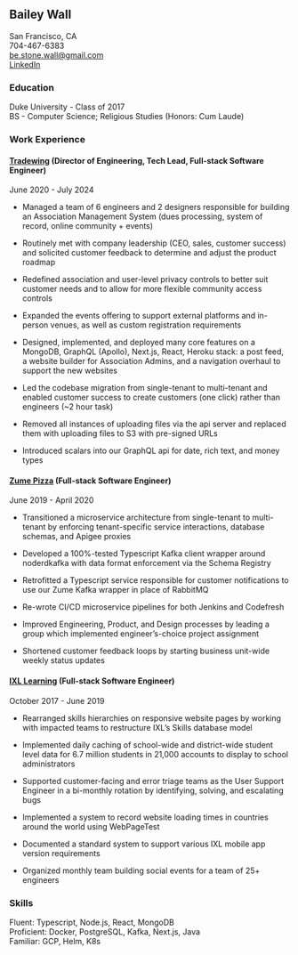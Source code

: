 ## Bailey Wall

San Francisco, CA<br/>
704-467-6383<br/>
be.stone.wall@gmail.com<br/>
[LinkedIn](https://www.linkedin.com/in/bailey-e-wall/)

### Education

Duke University - Class of 2017<br/>
BS - Computer Science; Religious Studies (Honors: Cum Laude)

### Work Experience

#### [Tradewing](https://www.tradewing.com) (Director of Engineering, Tech Lead, Full-stack Software Engineer)

June 2020 - July 2024

* Managed a team of 6 engineers and 2 designers responsible for building an Association Management System (dues processing, system of record, online community + events)

* Routinely met with company leadership (CEO, sales, customer success) and solicited customer feedback to determine and adjust the product roadmap

* Redefined association and user-level privacy controls to better suit customer needs and to allow for more flexible community access controls

* Expanded the events offering to support external platforms and in-person venues, as well as custom registration requirements

* Designed, implemented, and deployed many core features on a MongoDB, GraphQL (Apollo), Next.js, React, Heroku stack: a post feed, a website builder for Association Admins, and a navigation overhaul to support the new websites

* Led the codebase migration from single-tenant to multi-tenant and enabled customer success to create customers (one click) rather than engineers (~2 hour task)

* Removed all instances of uploading files via the api server and replaced them with uploading files to S3 with pre-signed URLs

* Introduced scalars into our GraphQL api for date, rich text, and money types

#### [Zume Pizza](https://en.wikipedia.org/wiki/Zume) (Full-stack Software Engineer)

June 2019 - April 2020

* Transitioned a microservice architecture from single-tenant to multi-tenant by enforcing tenant-specific service interactions, database schemas, and Apigee proxies
    
* Developed a 100%-tested Typescript Kafka client wrapper around noderdkafka with data format enforcement via the Schema Registry
    
* Retrofitted a Typescript service responsible for customer notifications to use our Zume Kafka wrapper in place of RabbitMQ
    
* Re-wrote CI/CD microservice pipelines for both Jenkins and Codefresh
    
* Improved Engineering, Product, and Design processes by leading a group which implemented engineer’s-choice project assignment
    
* Shortened customer feedback loops by starting business unit-wide weekly status updates

#### [IXL Learning](https://www.ixl.com/) (Full-stack Software Engineer)

October 2017 - June 2019

* Rearranged skills hierarchies on responsive website pages by working with impacted teams to restructure IXL’s Skills database model

* Implemented daily caching of school-wide and district-wide student level data for 6.7 million students in 21,000 accounts to display to school administrators
    
* Supported customer-facing and error triage teams as the User Support Engineer in a bi-monthly rotation by identifying, solving, and escalating bugs
    
* Implemented a system to record website loading times in countries around the world using WebPageTest
    
* Documented a standard system to support various IXL mobile app version requirements
    
* Organized monthly team building social events for a team of 25+ engineers

### Skills

Fluent: Typescript, Node.js, React, MongoDB<br/>
Proficient: Docker, PostgreSQL, Kafka, Next.js, Java<br/>
Familiar: GCP, Helm, K8s